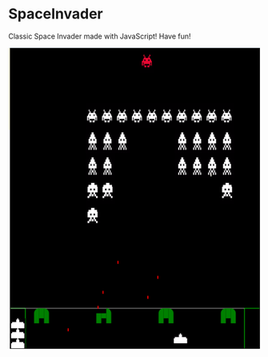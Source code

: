 # SpaceInvader

Classic Space Invader made with JavaScript! Have fun!

![SpaceInvader](/screen1.png?raw=true)
